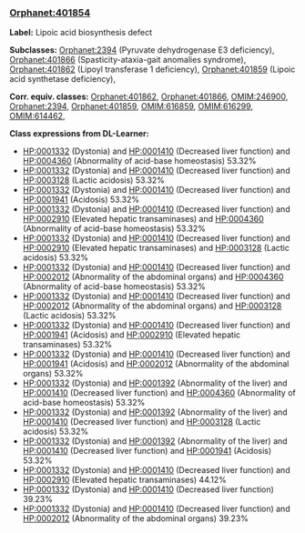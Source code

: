 
### [Orphanet:401854](http://www.orpha.net/ORDO/Orphanet_401854)
**Label:** Lipoic acid biosynthesis defect

**Subclasses:** [Orphanet:2394](http://www.orpha.net/ORDO/Orphanet_2394) (Pyruvate dehydrogenase E3 deficiency), [Orphanet:401866](http://www.orpha.net/ORDO/Orphanet_401866) (Spasticity-ataxia-gait anomalies syndrome), [Orphanet:401862](http://www.orpha.net/ORDO/Orphanet_401862) (Lipoyl transferase 1 deficiency), [Orphanet:401859](http://www.orpha.net/ORDO/Orphanet_401859) (Lipoic acid synthetase deficiency), 

**Corr. equiv. classes:** [Orphanet:401862](http://www.orpha.net/ORDO/Orphanet_401862), [Orphanet:401866](http://www.orpha.net/ORDO/Orphanet_401866), [OMIM:246900](http://purl.obolibrary.org/obo/OMIM_246900), [Orphanet:2394](http://www.orpha.net/ORDO/Orphanet_2394), [Orphanet:401859](http://www.orpha.net/ORDO/Orphanet_401859), [OMIM:616859](http://purl.obolibrary.org/obo/OMIM_616859), [OMIM:616299](http://purl.obolibrary.org/obo/OMIM_616299), [OMIM:614462](http://purl.obolibrary.org/obo/OMIM_614462), 

**Class expressions from DL-Learner:**

- [HP:0001332](http://purl.obolibrary.org/obo/HP_0001332) (Dystonia) and [HP:0001410](http://purl.obolibrary.org/obo/HP_0001410) (Decreased liver function) and [HP:0004360](http://purl.obolibrary.org/obo/HP_0004360) (Abnormality of acid-base homeostasis) 53.32%
- [HP:0001332](http://purl.obolibrary.org/obo/HP_0001332) (Dystonia) and [HP:0001410](http://purl.obolibrary.org/obo/HP_0001410) (Decreased liver function) and [HP:0003128](http://purl.obolibrary.org/obo/HP_0003128) (Lactic acidosis) 53.32%
- [HP:0001332](http://purl.obolibrary.org/obo/HP_0001332) (Dystonia) and [HP:0001410](http://purl.obolibrary.org/obo/HP_0001410) (Decreased liver function) and [HP:0001941](http://purl.obolibrary.org/obo/HP_0001941) (Acidosis) 53.32%
- [HP:0001332](http://purl.obolibrary.org/obo/HP_0001332) (Dystonia) and [HP:0001410](http://purl.obolibrary.org/obo/HP_0001410) (Decreased liver function) and [HP:0002910](http://purl.obolibrary.org/obo/HP_0002910) (Elevated hepatic transaminases) and [HP:0004360](http://purl.obolibrary.org/obo/HP_0004360) (Abnormality of acid-base homeostasis) 53.32%
- [HP:0001332](http://purl.obolibrary.org/obo/HP_0001332) (Dystonia) and [HP:0001410](http://purl.obolibrary.org/obo/HP_0001410) (Decreased liver function) and [HP:0002910](http://purl.obolibrary.org/obo/HP_0002910) (Elevated hepatic transaminases) and [HP:0003128](http://purl.obolibrary.org/obo/HP_0003128) (Lactic acidosis) 53.32%
- [HP:0001332](http://purl.obolibrary.org/obo/HP_0001332) (Dystonia) and [HP:0001410](http://purl.obolibrary.org/obo/HP_0001410) (Decreased liver function) and [HP:0002012](http://purl.obolibrary.org/obo/HP_0002012) (Abnormality of the abdominal organs) and [HP:0004360](http://purl.obolibrary.org/obo/HP_0004360) (Abnormality of acid-base homeostasis) 53.32%
- [HP:0001332](http://purl.obolibrary.org/obo/HP_0001332) (Dystonia) and [HP:0001410](http://purl.obolibrary.org/obo/HP_0001410) (Decreased liver function) and [HP:0002012](http://purl.obolibrary.org/obo/HP_0002012) (Abnormality of the abdominal organs) and [HP:0003128](http://purl.obolibrary.org/obo/HP_0003128) (Lactic acidosis) 53.32%
- [HP:0001332](http://purl.obolibrary.org/obo/HP_0001332) (Dystonia) and [HP:0001410](http://purl.obolibrary.org/obo/HP_0001410) (Decreased liver function) and [HP:0001941](http://purl.obolibrary.org/obo/HP_0001941) (Acidosis) and [HP:0002910](http://purl.obolibrary.org/obo/HP_0002910) (Elevated hepatic transaminases) 53.32%
- [HP:0001332](http://purl.obolibrary.org/obo/HP_0001332) (Dystonia) and [HP:0001410](http://purl.obolibrary.org/obo/HP_0001410) (Decreased liver function) and [HP:0001941](http://purl.obolibrary.org/obo/HP_0001941) (Acidosis) and [HP:0002012](http://purl.obolibrary.org/obo/HP_0002012) (Abnormality of the abdominal organs) 53.32%
- [HP:0001332](http://purl.obolibrary.org/obo/HP_0001332) (Dystonia) and [HP:0001392](http://purl.obolibrary.org/obo/HP_0001392) (Abnormality of the liver) and [HP:0001410](http://purl.obolibrary.org/obo/HP_0001410) (Decreased liver function) and [HP:0004360](http://purl.obolibrary.org/obo/HP_0004360) (Abnormality of acid-base homeostasis) 53.32%
- [HP:0001332](http://purl.obolibrary.org/obo/HP_0001332) (Dystonia) and [HP:0001392](http://purl.obolibrary.org/obo/HP_0001392) (Abnormality of the liver) and [HP:0001410](http://purl.obolibrary.org/obo/HP_0001410) (Decreased liver function) and [HP:0003128](http://purl.obolibrary.org/obo/HP_0003128) (Lactic acidosis) 53.32%
- [HP:0001332](http://purl.obolibrary.org/obo/HP_0001332) (Dystonia) and [HP:0001392](http://purl.obolibrary.org/obo/HP_0001392) (Abnormality of the liver) and [HP:0001410](http://purl.obolibrary.org/obo/HP_0001410) (Decreased liver function) and [HP:0001941](http://purl.obolibrary.org/obo/HP_0001941) (Acidosis) 53.32%
- [HP:0001332](http://purl.obolibrary.org/obo/HP_0001332) (Dystonia) and [HP:0001410](http://purl.obolibrary.org/obo/HP_0001410) (Decreased liver function) and [HP:0002910](http://purl.obolibrary.org/obo/HP_0002910) (Elevated hepatic transaminases) 44.12%
- [HP:0001332](http://purl.obolibrary.org/obo/HP_0001332) (Dystonia) and [HP:0001410](http://purl.obolibrary.org/obo/HP_0001410) (Decreased liver function) 39.23%
- [HP:0001332](http://purl.obolibrary.org/obo/HP_0001332) (Dystonia) and [HP:0001410](http://purl.obolibrary.org/obo/HP_0001410) (Decreased liver function) and [HP:0002012](http://purl.obolibrary.org/obo/HP_0002012) (Abnormality of the abdominal organs) 39.23%


